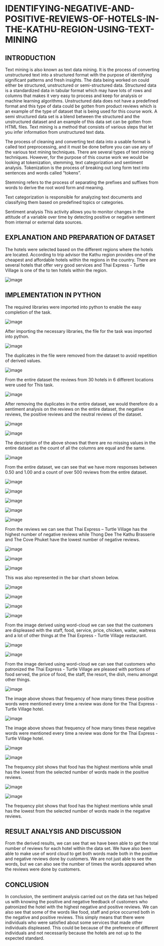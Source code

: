 # IDENTIFYING-NEGATIVE-AND-POSITIVE-REVIEWS-OF-HOTELS-IN-THE-KATHU-REGION-USING-TEXT-MINING

## INTRODUCTION

Text mining is also known as text data mining. It is the process of converting unstructured text into a structured format with the purpose of identifying significant patterns and fresh insights. The data being worked on could either be structured, unstructured or semi-structured data. Structured data is a standardized data in tabular format which may have lots of rows and columns that makes it very easy to process and keep for analysis or machine learning algorithms. Unstructured data does not have a predefined format and this type of data could be gotten from product reviews which is an example of the type of dataset that is being used for this course work. A semi structured data set is a blend between the structured and the unstructured dataset and an example of this data set can be gotten from HTML files.
Text mining is a method that consists of various steps that let you infer information from unstructured text data. 

The process of cleaning and converting text data into a usable format is called text preprocessing, and it must be done before you can use any of the various text mining techniques.
There are several types of text mining techniques. However, for the purpose of this course work we would be looking at tokenization, stemming, text categorization and sentiment analysis.
Tokenization is the process of breaking out long form text into sentences and words called “tokens”.

Stemming refers to the process of separating the prefixes and suffixes from words to derive the root word form and meaning.

Text categorization is responsible for analyzing text documents and classifying them based on predefined topics or categories.

Sentiment analysis This activity allows you to monitor changes in the attitude of a variable over time by detecting positive or negative sentiment from internal or external data sources.


## EXPLANATION AND PREPARATION OF DATASET

The hotels were selected based on the different regions where the hotels are located. According to trip advisor the Kathu region provides one of the cheapest and affordable hotels within the regions in the country. There are several hotels that offer very good services and Thai Express - Turtle Village is one of the to ten hotels within the region.

![image](https://github.com/Orlawlardey/IDENTIFYING-NEGATIVE-AND-POSITIVE-REVIEWS-OF-HOTELS-IN-THE-KATHU-REGION-USING-TEXT-MINING/assets/124607057/480a93bc-4c69-4eb2-9fed-afb63096fe63)

## IMPLEMENTATION IN PYTHON

The required libraries were imported into python to enable the easy completion of the task.

![image](https://github.com/Orlawlardey/IDENTIFYING-NEGATIVE-AND-POSITIVE-REVIEWS-OF-HOTELS-IN-THE-KATHU-REGION-USING-TEXT-MINING/assets/124607057/f204ca6d-ff14-4a5e-a2ea-6c6f9d93c325)

After importing the necessary libraries, the file for the task was imported into python.

![image](https://github.com/Orlawlardey/IDENTIFYING-NEGATIVE-AND-POSITIVE-REVIEWS-OF-HOTELS-IN-THE-KATHU-REGION-USING-TEXT-MINING/assets/124607057/cfe8b542-47e0-4436-8451-3eeeb7de5a92)


The duplicates in the file were removed from the dataset to avoid repetition of derived values.

![image](https://github.com/Orlawlardey/IDENTIFYING-NEGATIVE-AND-POSITIVE-REVIEWS-OF-HOTELS-IN-THE-KATHU-REGION-USING-TEXT-MINING/assets/124607057/123275a6-8ec7-475a-95b7-44581cc29ef5)

From the entire dataset the reviews from 30 hotels in 6 different locations were used for This task.

![image](https://github.com/Orlawlardey/IDENTIFYING-NEGATIVE-AND-POSITIVE-REVIEWS-OF-HOTELS-IN-THE-KATHU-REGION-USING-TEXT-MINING/assets/124607057/fb1b0adb-dfd9-49e0-85af-5ee6bc47675b)


After removing the duplicates in the entire dataset, we would therefore do a sentiment analysis on the reviews on the entire dataset, the negative reviews, the positive reviews and the neutral reviews of the dataset.

![image](https://github.com/Orlawlardey/IDENTIFYING-NEGATIVE-AND-POSITIVE-REVIEWS-OF-HOTELS-IN-THE-KATHU-REGION-USING-TEXT-MINING/assets/124607057/be69ef69-df54-45e6-9da5-e6dbdd3a0594)

![image](https://github.com/Orlawlardey/IDENTIFYING-NEGATIVE-AND-POSITIVE-REVIEWS-OF-HOTELS-IN-THE-KATHU-REGION-USING-TEXT-MINING/assets/124607057/672a3334-66bd-4b16-9ae1-ebf37d83a237)


The description of the above shows that there are no missing values in the entire dataset as the count of all the columns are equal and the same.

![image](https://github.com/Orlawlardey/IDENTIFYING-NEGATIVE-AND-POSITIVE-REVIEWS-OF-HOTELS-IN-THE-KATHU-REGION-USING-TEXT-MINING/assets/124607057/75b6f8af-1b45-40d3-9e42-1b6c7f141a1e)


From the entire dataset, we can see that we have more responses between 0.50 and 1.00 and a count of over 500 reviews from the entire dataset.

![image](https://github.com/Orlawlardey/IDENTIFYING-NEGATIVE-AND-POSITIVE-REVIEWS-OF-HOTELS-IN-THE-KATHU-REGION-USING-TEXT-MINING/assets/124607057/10b4592d-e628-4b21-aaf3-ca47c5d7d123)


![image](https://github.com/Orlawlardey/IDENTIFYING-NEGATIVE-AND-POSITIVE-REVIEWS-OF-HOTELS-IN-THE-KATHU-REGION-USING-TEXT-MINING/assets/124607057/6bc3abc7-1c8b-4354-8cc5-99e3653419bf)


![image](https://github.com/Orlawlardey/IDENTIFYING-NEGATIVE-AND-POSITIVE-REVIEWS-OF-HOTELS-IN-THE-KATHU-REGION-USING-TEXT-MINING/assets/124607057/3c1e724c-d278-435e-8d9d-0b05bd9feb9e)


![image](https://github.com/Orlawlardey/IDENTIFYING-NEGATIVE-AND-POSITIVE-REVIEWS-OF-HOTELS-IN-THE-KATHU-REGION-USING-TEXT-MINING/assets/124607057/516b41ce-4541-4fb4-afc0-d10262075f5e)


![image](https://github.com/Orlawlardey/IDENTIFYING-NEGATIVE-AND-POSITIVE-REVIEWS-OF-HOTELS-IN-THE-KATHU-REGION-USING-TEXT-MINING/assets/124607057/0b51811f-afed-45d0-baee-d2625711106a)


From the reviews we can see that Thai Express – Turtle Village has the highest number of negative reviews while Thong Dee The Kathu Brasserie and The Cove Phuket have the lowest number of negative reviews.

![image](https://github.com/Orlawlardey/IDENTIFYING-NEGATIVE-AND-POSITIVE-REVIEWS-OF-HOTELS-IN-THE-KATHU-REGION-USING-TEXT-MINING/assets/124607057/71c40f65-7363-4fa9-b892-8c617a854045)


![image](https://github.com/Orlawlardey/IDENTIFYING-NEGATIVE-AND-POSITIVE-REVIEWS-OF-HOTELS-IN-THE-KATHU-REGION-USING-TEXT-MINING/assets/124607057/d4da6bcb-1b22-425e-85dd-38df20901880)


![image](https://github.com/Orlawlardey/IDENTIFYING-NEGATIVE-AND-POSITIVE-REVIEWS-OF-HOTELS-IN-THE-KATHU-REGION-USING-TEXT-MINING/assets/124607057/30d4ed83-f5b4-42e1-8982-99a7cb829746)


This was also represented in the bar chart shown below.

![image](https://github.com/Orlawlardey/IDENTIFYING-NEGATIVE-AND-POSITIVE-REVIEWS-OF-HOTELS-IN-THE-KATHU-REGION-USING-TEXT-MINING/assets/124607057/b7c4c70f-9da3-4fc1-a12a-a8a3cefef64b)


![image](https://github.com/Orlawlardey/IDENTIFYING-NEGATIVE-AND-POSITIVE-REVIEWS-OF-HOTELS-IN-THE-KATHU-REGION-USING-TEXT-MINING/assets/124607057/470b156d-c961-422b-a96f-49db08fa512d)


![image](https://github.com/Orlawlardey/IDENTIFYING-NEGATIVE-AND-POSITIVE-REVIEWS-OF-HOTELS-IN-THE-KATHU-REGION-USING-TEXT-MINING/assets/124607057/4f1a3d27-73ed-4bd7-852b-84f503634c65)


![image](https://github.com/Orlawlardey/IDENTIFYING-NEGATIVE-AND-POSITIVE-REVIEWS-OF-HOTELS-IN-THE-KATHU-REGION-USING-TEXT-MINING/assets/124607057/5fcb1d99-25af-456d-b9ba-07fc66c8d27d)


From the image derived using word-cloud we can see that the customers are displeased with the staff, food, service, price, chicken, waiter, waitress and a lot of other things at the Thai Express - Turtle Village restaurant.

![image](https://github.com/Orlawlardey/IDENTIFYING-NEGATIVE-AND-POSITIVE-REVIEWS-OF-HOTELS-IN-THE-KATHU-REGION-USING-TEXT-MINING/assets/124607057/cf9e0b99-2b35-4a14-9724-7ab5e054514f)


![image](https://github.com/Orlawlardey/IDENTIFYING-NEGATIVE-AND-POSITIVE-REVIEWS-OF-HOTELS-IN-THE-KATHU-REGION-USING-TEXT-MINING/assets/124607057/4c1dd9de-f4d6-4edd-8015-593c18ae04f5)


From the image derived using word-cloud we can see that customers who patronized the Thai Express - Turtle Village are pleased with portions of food served, the price of food, the staff, the resort, the dish, menu amongst other things.

![image](https://github.com/Orlawlardey/IDENTIFYING-NEGATIVE-AND-POSITIVE-REVIEWS-OF-HOTELS-IN-THE-KATHU-REGION-USING-TEXT-MINING/assets/124607057/3bfac3e7-6d0a-4719-b273-44331d0b4267)

The image above shows that frequency of how many times these positive words were mentioned every time a review was done for the Thai Express - Turtle Village hotel.

![image](https://github.com/Orlawlardey/IDENTIFYING-NEGATIVE-AND-POSITIVE-REVIEWS-OF-HOTELS-IN-THE-KATHU-REGION-USING-TEXT-MINING/assets/124607057/aa1c1419-74a7-412a-9cbe-d0826c058291)


The image above shows that frequency of how many times these negative words were mentioned every time a review was done for the Thai Express - Turtle Village hotel.

![image](https://github.com/Orlawlardey/IDENTIFYING-NEGATIVE-AND-POSITIVE-REVIEWS-OF-HOTELS-IN-THE-KATHU-REGION-USING-TEXT-MINING/assets/124607057/f4fd8937-b987-45e0-a951-cf06d8356838)


![image](https://github.com/Orlawlardey/IDENTIFYING-NEGATIVE-AND-POSITIVE-REVIEWS-OF-HOTELS-IN-THE-KATHU-REGION-USING-TEXT-MINING/assets/124607057/8daa9ebb-8a41-4de3-9710-da4d3b87bf14)


The frequency plot shows that food has the highest mentions while small has the lowest from the selected number of words made in the positive reviews.

![image](https://github.com/Orlawlardey/IDENTIFYING-NEGATIVE-AND-POSITIVE-REVIEWS-OF-HOTELS-IN-THE-KATHU-REGION-USING-TEXT-MINING/assets/124607057/da1db169-93d0-4b09-81e6-97432a4727a3)


![image](https://github.com/Orlawlardey/IDENTIFYING-NEGATIVE-AND-POSITIVE-REVIEWS-OF-HOTELS-IN-THE-KATHU-REGION-USING-TEXT-MINING/assets/124607057/f6d1b1f1-5c3f-4a7f-b4e8-37fe72ad104b)


The frequency plot shows that food has the highest mentions while small has the lowest from the selected number of words made in the negative reviews.


## RESULT ANALYSIS AND DISCUSSION
From the derived results, we can see that we have been able to get the total number of reviews for each hotel within the data set. We have also been able to make use of word cloud to get both words made both in the positive and negative reviews done by customers. We are not just able to see the words, but we can also see the number of times the words appeared when the reviews were done by customers.

## CONCLUSION
In conclusion, the sentiment analysis carried out on the data set has helped us with knowing the positive and negative feedback of customers who patronized the hotel with the highest negative and positive reviews. We can also see that some of the words like food, staff and price occurred both in the negative and positive reviews. This simply means that there were individuals who were satisfied about some services that made other individuals displeased. This could be because of the preference of different individuals and not necessarily because the hotels are not up to the expected standard.





